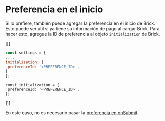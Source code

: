 # Preferencia en el inicio

Si lo prefiere, también puede agregar la preferencia en el inicio de Brick. Esto puede ser útil si ya tiene su información de pago al cargar Brick. Para hacer esto, agregue la ID de preferencia al objeto `initialization` de Brick.

[[[
  ```Javascript
const settings = {
 ...,
 initialization: {
   preferenceId: '<PREFERENCE_ID>',
 }
};
```
```react-jsx
const initialization = {
 preferenceId: '<PREFERENCE_ID>',
};
```
]]]

En este caso, no es necesario pasar la [preferencia en onSubmit](/developers/es/docs/checkout-bricks/wallet-brick/advanced-features/preferences).